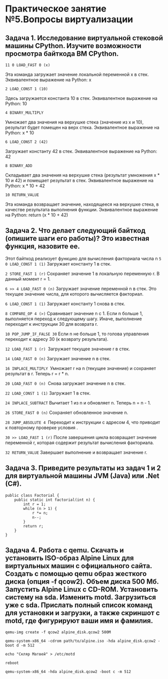 # Практическое занятие №5.Вопросы виртуализации
## Задача 1. Исследование виртуальной стековой машины CPython. Изучите возможности просмотра байткода ВМ CPython.
```
11 0 LOAD_FAST 0 (x)
```
Эта команда загружает значение локальной переменной x в стек.
Эквивалентное выражение на Python: x
```
2 LOAD_CONST 1 (10)
```
Здесь загружается константа 10 в стек.
Эквивалентное выражение на Python: 10
```
4 BINARY_MULTIPLY
```
Умножает два значения на верхушке стека (значение из x и 10), результат будет помещен на верх стека.
Эквивалентное выражение на Python: x * 10
```
6 LOAD_CONST 2 (42)
```
Загружает константу 42 в стек.
Эквивалентное выражение на Python: 42
```
8 BINARY_ADD
```
Складывает два значения на верхушке стека (результат умножения x * 10 и 42) и помещает результат в стек.
Эквивалентное выражение на Python: x * 10 + 42
```
10 RETURN_VALUE
```
Эта команда возвращает значение, находящееся на верхушке стека, в качестве результата выполнения функции.
Эквивалентное выражение на Python: return (x * 10 + 42)

## Задача 2. Что делает следующий байткод (опишите шаги его работы)? Это известная функция, назовите ее.
Этот байткод реализует функцию для вычисления факториала числа n
```5 0 LOAD_CONST 1 (1)``` Загружает константу 1 в стек.

```2 STORE_FAST 1 (r)``` Сохраняет значение 1 в локальную переменную r. В данный момент r = 1.

```6 >> 4 LOAD_FAST 0 (n)``` Загружает значение переменной n в стек. Это текущее значение числа, для которого вычисляется факториал.

```6 LOAD_CONST 1 (1)``` Загружает константу 1 снова в стек.

```8 COMPARE_OP 4 (>)``` Сравнивает значение n с 1. Если n больше 1, выполняется переход к следующему шагу. Иначе, выполнение переходит к инструкции 30 для возврата r.

```10 POP_JUMP_IF_FALSE 30``` Если n не больше 1, то голова управления переходит к адресу 30 (к возврату результата).

```12 LOAD_FAST 1 (r) ```Загружает текущее значение r в стек.

```14 LOAD_FAST 0 (n)``` Загружает значение n в стек.

```16 INPLACE_MULTIPLY ```Умножает r на n (текущее значение) и сохраняет результат в r. Теперь r = r * n.

```20 LOAD_FAST 0 (n) ```Снова загружает значение n в стек.

```22 LOAD_CONST 1 (1)``` Загружает 1 в стек.

```24 INPLACE_SUBTRACT``` Вычитает 1 из n и обновляет n. Теперь n = n - 1.

```26 STORE_FAST 0 (n)``` Сохраняет обновленное значение n.

```28 JUMP_ABSOLUTE 4 ```Переходит к инструкции с адресом 4, что приводит к повторному проверке условия .

```30 >> LOAD_FAST 1 (r)``` После завершения цикла возвращает значение переменной r, которая содержит результат вычисления факториала.

```32 RETURN_VALUE``` Завершает выполнение и возвращает значение r.

## Задача 3. Приведите результаты из задач 1 и 2 для виртуальной машины JVM (Java) или .Net (C#).
```
public class Factorial {
    public static int factorial(int n) {
        int r = 1;
        while (n > 1) {
            r *= n;
            n--;
        }
        return r;
    }
}
```
## Задача 4. Работа с qemu. Скачать и установить ISO-образ Alpine Linux для виртуальных машин с официального сайта. Создать с помощью qemu образ жесткого диска (опция -f qcow2). Объем диска 500 Мб. Запустить Alpine Linux с CD-ROM. Установить систему на sda. Изменить motd. Загрузиться уже с sda. Прислать полный список команд для установки и загрузки, а также скриншот с motd, где фигурируют ваши имя и фамилия.
```
qemu-img create -f qcow2 alpine_disk.qcow2 500M
```
```
qemu-system-x86_64 -cdrom path/to/alpine.iso -hda alpine_disk.qcow2 -boot d -m 512
```
```
echo "Скляр Матвей" > /etc/motd
```
```
reboot
```
```
qemu-system-x86_64 -hda alpine_disk.qcow2 -boot c -m 512
```
